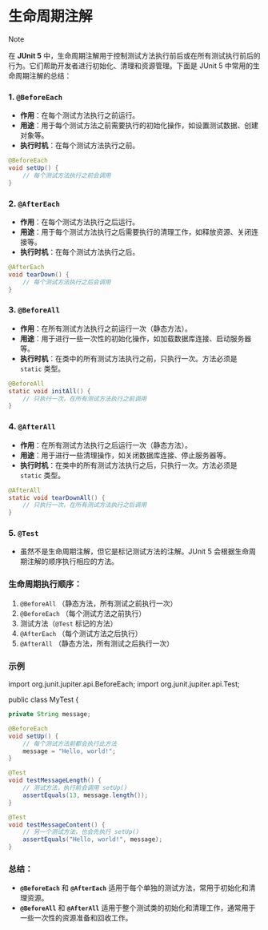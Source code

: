 # 生命周期注解

> [!note]
>
> 在 **JUnit 5** 中，生命周期注解用于控制测试方法执行前后或在所有测试执行前后的行为。它们帮助开发者进行初始化、清理和资源管理。下面是 JUnit 5 中常用的生命周期注解的总结：

### 1. **`@BeforeEach`**
- **作用**：在每个测试方法执行之前运行。
- **用途**：用于每个测试方法之前需要执行的初始化操作，如设置测试数据、创建对象等。
- **执行时机**：在每个测试方法执行之前。

```java
@BeforeEach
void setUp() {
    // 每个测试方法执行之前会调用
}
```

### 2. **`@AfterEach`**
- **作用**：在每个测试方法执行之后运行。
- **用途**：用于每个测试方法执行之后需要执行的清理工作，如释放资源、关闭连接等。
- **执行时机**：在每个测试方法执行之后。

```java
@AfterEach
void tearDown() {
    // 每个测试方法执行之后会调用
}
```

### 3. **`@BeforeAll`**
- **作用**：在所有测试方法执行之前运行一次（静态方法）。
- **用途**：用于进行一些一次性的初始化操作，如加载数据库连接、启动服务器等。
- **执行时机**：在类中的所有测试方法执行之前，只执行一次。方法必须是 `static` 类型。
  
```java
@BeforeAll
static void initAll() {
    // 只执行一次，在所有测试方法执行之前调用
}
```

### 4. **`@AfterAll`**
- **作用**：在所有测试方法执行之后运行一次（静态方法）。
- **用途**：用于进行一些清理操作，如关闭数据库连接、停止服务器等。
- **执行时机**：在类中的所有测试方法执行之后，只执行一次。方法必须是 `static` 类型。
  
```java
@AfterAll
static void tearDownAll() {
    // 只执行一次，在所有测试方法执行之后调用
}
```

### 5. **`@Test`**
- 虽然不是生命周期注解，但它是标记测试方法的注解。JUnit 5 会根据生命周期注解的顺序执行相应的方法。

### 生命周期执行顺序：
1. `@BeforeAll` （静态方法，所有测试之前执行一次）
2. `@BeforeEach` （每个测试方法之前执行）
3. 测试方法（`@Test` 标记的方法）
4. `@AfterEach` （每个测试方法之后执行）
5. `@AfterAll` （静态方法，所有测试之后执行一次）

### 示例

import org.junit.jupiter.api.BeforeEach;
import org.junit.jupiter.api.Test;

public class MyTest {

```java
private String message;

@BeforeEach
void setUp() {
    // 每个测试方法前都会执行此方法
    message = "Hello, world!";
}

@Test
void testMessageLength() {
    // 测试方法，执行前会调用 setUp()
    assertEquals(13, message.length());
}

@Test
void testMessageContent() {
    // 另一个测试方法，也会先执行 setUp()
    assertEquals("Hello, world!", message);
}
```
### 总结：
- **`@BeforeEach`** 和 **`@AfterEach`** 适用于每个单独的测试方法，常用于初始化和清理资源。
- **`@BeforeAll`** 和 **`@AfterAll`** 适用于整个测试类的初始化和清理工作，通常用于一些一次性的资源准备和回收工作。